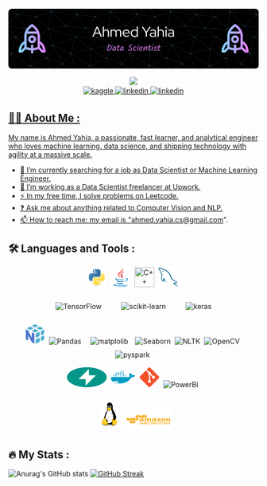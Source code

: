 <!-- The Header of the profile -->
![Header](./github-header-image.png)

<!-- Contact info -->
<div id="header" align="center">
  <img src="https://media.giphy.com/media/RbDKaczqWovIugyJmW/giphy.gif" width="100"/>
</div>
<div align="center">
<a href="https://www.kaggle.com/ahmedyahia" target="_blank">
<img src=https://img.shields.io/badge/kaggle-%2344BAE8.svg?&style=for-the-badge&logo=kaggle&logoColor=white alt=kaggle style="margin-bottom: 5px;" />
<a href="https://www.linkedin.com/in/ahmed-yahia-b91586218/" target="_blank">
<img src=https://img.shields.io/badge/linkedin-%231E77B5.svg?&style=for-the-badge&logo=linkedin&logoColor=white alt=linkedin style="margin-bottom: 5px;" />
</a> 
</a> 
<a href="https://leetcode.com/AhmedYahia/" target="_blank">
<img src=https://img.shields.io/badge/leetcode-lightgrey?&style=for-the-badge&logo=leetcode&logoColor=white alt=linkedin style="margin-bottom: 5px;"
</a> 
</div>

<!-- Introduction -->
## 👨‍💻 About Me :
My name is Ahmed Yahia, a passionate, fast learner, and analytical engineer who loves machine learning, data science, and shipping technology with agility at a massive scale.
- 🔭 I’m currently searching for a job as Data Scientist or Machine Learning Engineer.
- 🔭 I’m working as a Data Scientist freelancer at Upwork.
- ⚡  In my free time, I solve problems on Leetcode.  
- ❓ Ask me about anything related to Computer Vision and NLP.
- 📫 How to reach me: my email is "ahmed.yahia.cs@gmail.com".

  
<!-- Skills -->
## :hammer_and_wrench: Languages and Tools :
<div  align="center">
  <img src="https://github.com/devicons/devicon/blob/master/icons/python/python-original.svg" title="Python" " width="40" height="40"/>&nbsp;
  <img src="https://github.com/devicons/devicon/blob/master/icons/java/java-original.svg" title="Java" " width="40" height="40"/>&nbsp;
  <img src="https://github.com/isocpp/logos/blob/master/cpp_logo.svg" title = "C++" " width="40" height="40"/>&nbsp;
  <img src="https://github.com/devicons/devicon/blob/master/icons/mysql/mysql-original.svg" title="MySQL" " width="40" height="40"/>&nbsp;
  <br/> 
  <br/>
  <img style="margin: 10px" src="https://www.vectorlogo.zone/logos/tensorflow/tensorflow-icon.svg" alt="TensorFlow" title = "TensorFlow" height="50"/>&nbsp;&nbsp;&nbsp;&nbsp; 
  <img style="margin: 10px" src="https://raw.githubusercontent.com/scikit-learn/scikit-learn/main/doc/logos/scikit-learn-logo-notext.png" title = "scikit-learn"alt="scikit-learn" height="50" />&nbsp;&nbsp;&nbsp;&nbsp;
  <img style="margin: 10px" src="https://github.com/valohai/ml-logos/blob/master/keras.svg" title="keras" alt="keras" height="50" />
  <br/> 
  <br/> 
  <img src="https://github.com/devicons/devicon/blob/master/icons/numpy/numpy-original.svg" title="Numpy" alt ="Numpy" " width="40" height="40"/>&nbsp;
  <img src="https://github.com/valohai/ml-logos/blob/master/pandas.svg" title = "Pandas" alt = "Pandas" height="30" " width="80" height="40"/>&nbsp;
  <img style="margin: 10px" src="https://github.com/valohai/ml-logos/blob/master/matplotlib.svg" alt="matplolib" height="25" />
  <img src="https://seaborn.pydata.org/_images/logo-mark-lightbg.svg" title = "Seaborn" alt = "Seaborn"  width="40" height="40"/>&nbsp;                                 
  <img src="https://miro.medium.com/max/1184/0*zKRz1UgqpOZ4bvuA" title = "NLTK" alt = "NLTK" width="40" height="40"/>&nbsp; 
  <img src="https://camo.githubusercontent.com/ce9fb3389462f2c9444f863e410f0d17d04b216beba8749a015011887eadfbaf/68747470733a2f2f7777772e766563746f726c6f676f2e7a6f6e652f6c6f676f732f6f70656e63762f6f70656e63762d69636f6e2e737667" title = "OpenCV"  alt="OpenCV" width="40" height="40"/>&nbsp;
  <img src="https://github.com/valohai/ml-logos/blob/master/spark.svg" title = "pyspark" alt="pyspark" width="60" height="35"/>&nbsp; 
  <br/> 
  <br/>
  <img src="https://github.com/devicons/devicon/blob/master/icons/fastapi/fastapi-plain.svg" title = "FastAPI" alt = "FastAPI"  width="80" height="40"/>&nbsp;
  <img src="https://github.com/devicons/devicon/blob/master/icons/docker/docker-plain.svg" title = "Docker" alt="Docker" width="50" height="40"/>&nbsp;             
  <img src="https://github.com/devicons/devicon/blob/master/icons/git/git-original.svg" title = "git" alt = "git" width="40" height="40"/>&nbsp;
  <img src="https://images.squarespace-cdn.com/content/v1/57aa0fb1b3db2bbe2dfb5840/1620665857587-ZO41QWCQ5UJOAQSZ1EFX/Power+BI+Logo.png" title = "PowerBi" alt = "PowerBi" width="40" height="40"/>&nbsp;                                                                                   
  <br/> 
  <br/>                                                                                                                           
  <img style="margin: 10px" src="https://raw.githubusercontent.com/devicons/devicon/9c6bfdb9783cdfe1018666ed76adcfd3eab6fad6/icons/linux/linux-original.svg" alt="Linux" title="Linux" height="50" width="40"/>
  <img src="https://github.com/devicons/devicon/blob/master/icons/amazonwebservices/amazonwebservices-plain-wordmark.svg" title = "aws" alt = "aws" width="90" height="50"/>&nbsp;
</div>


## :fire: My Stats :
![Anurag's GitHub stats](https://github-readme-stats.vercel.app/api?username=Ahmed-Yahia-cs&show_icons=true&theme=midnight-purple)
[![GitHub Streak](https://github-readme-streak-stats.herokuapp.com?user=Ahmed-Yahia-cs&theme=buefy-dark&background=000000E1)](https://git.io/streak-stats)



